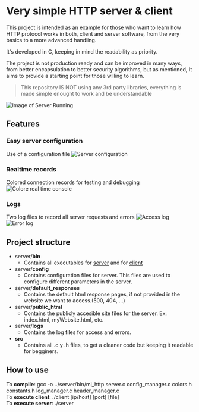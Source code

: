 # Very simple HTTP server & client
This project is intended as an example for those who want to learn how HTTP protocol works in both, client and server software, from the very basics to a more advanced handling.  
  
It's developed in C, keeping in mind the readability as priority.  
  
The project is not production ready and can be improved in many ways, from better encapsulation to better security algorithms, but as mentioned, It aims to provide a starting point for those willing to learn.  

> This repository IS NOT using any 3rd party libraries, everything is made simple enought to work and be understandable
  
  
![Image of Server Running](https://nsabater.com/wp-content/uploads/2020/04/Screenshot_172.png)
  
  
## Features

### Easy server configuration
Use of a configuration file
![Server configuration](https://nsabater.com/wp-content/uploads/2020/04/Screenshot_169.png)
  
  
### Realtime records
Colored connection records for testing and debugging
![Colore real time console](https://nsabater.com/wp-content/uploads/2020/04/Screenshot_170.png)

### Logs
Two log files to record all server requests and errors
![Access log](https://nsabater.com/wp-content/uploads/2020/04/Screenshot_173.png)
![Error log](https://nsabater.com/wp-content/uploads/2020/04/Screenshot_174.png)


## Project structure
- server/**bin**
  - Contains all executables for <ins>server</ins> and for <ins>client</ins>
- server/**config**
  - Contains configuration files for server. This files are used to configure different parameters in the server.
- server/**default_responses**
  - Contains the default html response pages, if not provided in the website we want to access.(500, 404, ...) 
- server/**public_html**
  - Contains the publicly accesible site files for the server. Ex: index.html, myWebsite.html, etc.
- server/**logs**
  - Contains the log files for access and errors.
- **src**
  - Contains all .c y .h files, to get a cleaner code but keeping it readable for begginers.


  
## How to use

To **compile**: gcc -o ../server/bin/mi_http server.c config_manager.c colors.h constants.h log_manager.c header_manager.c   
To **execute client**: ./client [ip/host] [port] [file]   
To **execute server**: ./server  


